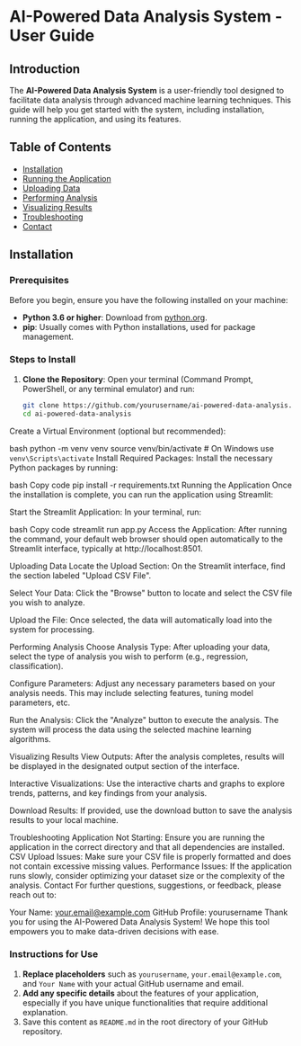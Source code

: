 # AI-Powered Data Analysis System - User Guide

## Introduction

The **AI-Powered Data Analysis System** is a user-friendly tool designed to facilitate data analysis through advanced machine learning techniques. This guide will help you get started with the system, including installation, running the application, and using its features.

## Table of Contents

- [Installation](#installation)
- [Running the Application](#running-the-application)
- [Uploading Data](#uploading-data)
- [Performing Analysis](#performing-analysis)
- [Visualizing Results](#visualizing-results)
- [Troubleshooting](#troubleshooting)
- [Contact](#contact)

## Installation

### Prerequisites

Before you begin, ensure you have the following installed on your machine:

- **Python 3.6 or higher**: Download from [python.org](https://www.python.org/downloads/).
- **pip**: Usually comes with Python installations, used for package management.

### Steps to Install

1. **Clone the Repository**:
   Open your terminal (Command Prompt, PowerShell, or any terminal emulator) and run:
   ```bash
   git clone https://github.com/yourusername/ai-powered-data-analysis.git
   cd ai-powered-data-analysis
Create a Virtual Environment (optional but recommended):

bash
python -m venv venv
source venv/bin/activate  # On Windows use `venv\Scripts\activate`
Install Required Packages: Install the necessary Python packages by running:

bash
Copy code
pip install -r requirements.txt
Running the Application
Once the installation is complete, you can run the application using Streamlit:

Start the Streamlit Application: In your terminal, run:

bash
Copy code
streamlit run app.py
Access the Application: After running the command, your default web browser should open automatically to the Streamlit interface, typically at http://localhost:8501.

Uploading Data
Locate the Upload Section: On the Streamlit interface, find the section labeled "Upload CSV File".

Select Your Data: Click the "Browse" button to locate and select the CSV file you wish to analyze.

Upload the File: Once selected, the data will automatically load into the system for processing.

Performing Analysis
Choose Analysis Type: After uploading your data, select the type of analysis you wish to perform (e.g., regression, classification).

Configure Parameters: Adjust any necessary parameters based on your analysis needs. This may include selecting features, tuning model parameters, etc.

Run the Analysis: Click the "Analyze" button to execute the analysis. The system will process the data using the selected machine learning algorithms.

Visualizing Results
View Outputs: After the analysis completes, results will be displayed in the designated output section of the interface.

Interactive Visualizations: Use the interactive charts and graphs to explore trends, patterns, and key findings from your analysis.

Download Results: If provided, use the download button to save the analysis results to your local machine.

Troubleshooting
Application Not Starting: Ensure you are running the application in the correct directory and that all dependencies are installed.
CSV Upload Issues: Make sure your CSV file is properly formatted and does not contain excessive missing values.
Performance Issues: If the application runs slowly, consider optimizing your dataset size or the complexity of the analysis.
Contact
For further questions, suggestions, or feedback, please reach out to:

Your Name: your.email@example.com
GitHub Profile: yourusername
Thank you for using the AI-Powered Data Analysis System! We hope this tool empowers you to make data-driven decisions with ease.


### Instructions for Use
1. **Replace placeholders** such as `yourusername`, `your.email@example.com`, and `Your Name` with your actual GitHub username and email.
2. **Add any specific details** about the features of your application, especially if you have unique functionalities that require additional explanation.
3. Save this content as `README.md` in the root directory of your GitHub repository.






